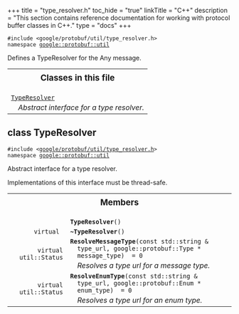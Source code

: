 
+++
title = "type_resolver.h"
toc_hide = "true"
linkTitle = "C++"
description = "This section contains reference documentation for working with protocol buffer classes in C++."
type = "docs"
+++

<p><code>#include &lt;google/protobuf/util/type_resolver.h&gt;<br>namespace <a href="#google.protobuf.util">google::protobuf::util</a></code></p><p>Defines a TypeResolver for the Any message. </p><table width="100%"><tr><th colspan="2"><h3 style="margin-top: 4px">Classes in this file</h3></th></tr><tr><td><div><code><a href="#TypeResolver">TypeResolver</a></code></div><div style="font-style: italic; margin-top: 4px; margin-left: 16px;">Abstract interface for a type resolver. </div></td></tr></table><h2 id="TypeResolver">class TypeResolver</h2><p><code>#include &lt;<a href="#">google/protobuf/util/type_resolver.h</a>&gt;<br>namespace <a href="#google.protobuf.util">google::protobuf::util</a></code></p><p>Abstract interface for a type resolver. </p><p>Implementations of this interface must be thread-safe. </p>

<table><tr><th colspan="2"><h3 style="margin-top: 4px">Members</h3></th></tr><tr><td style="border-right-width: 0px; text-align: right;"><code></code></td><td style="border-left-width: 0px"id="TypeResolver.TypeResolver"><div style="padding-left: 16px; text-indent: -16px"><code><b>TypeResolver</b>()</code></div></td></tr><tr><td style="border-right-width: 0px; text-align: right;"><code>virtual </code></td><td style="border-left-width: 0px"id="TypeResolver.~TypeResolver"><div style="padding-left: 16px; text-indent: -16px"><code><b>~TypeResolver</b>()</code></div></td></tr><tr><td style="border-right-width: 0px; text-align: right;"><code>virtual util::Status</code></td><td style="border-left-width: 0px"id="TypeResolver.ResolveMessageType"><div style="padding-left: 16px; text-indent: -16px"><code><b>ResolveMessageType</b>(const std::string &amp; type_url, google::protobuf::Type * message_type)  = 0</code></div><div style="font-style: italic; margin-top: 4px; margin-left: 16px;">Resolves a type url for a message type. </div></td></tr><tr><td style="border-right-width: 0px; text-align: right;"><code>virtual util::Status</code></td><td style="border-left-width: 0px"id="TypeResolver.ResolveEnumType"><div style="padding-left: 16px; text-indent: -16px"><code><b>ResolveEnumType</b>(const std::string &amp; type_url, google::protobuf::Enum * enum_type)  = 0</code></div><div style="font-style: italic; margin-top: 4px; margin-left: 16px;">Resolves a type url for an enum type. </div></td></tr></table>
